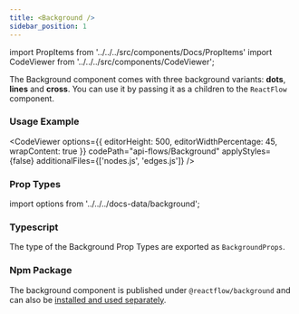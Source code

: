 ```yaml
---
title: <Background />
sidebar_position: 1
---
```


import PropItems from '../../../src/components/Docs/PropItems'
import CodeViewer from '../../../src/components/CodeViewer';

The Background component comes with three background variants: **dots**, **lines** and **cross**. You can use it by passing it as a children to the `ReactFlow` component.

### Usage Example

<CodeViewer options={{ editorHeight: 500, editorWidthPercentage: 45, wrapContent: true }} codePath="api-flows/Background" applyStyles={false} additionalFiles={['nodes.js', 'edges.js']} />

### Prop Types

import options from '../../../docs-data/background';

<PropItems props={options} />

### Typescript

The type of the Background Prop Types are exported as `BackgroundProps`.

### Npm Package

The background component is published under `@reactflow/background` and can also be [installed and used separately](/docs/overview/packages/#reactflowbackground).
